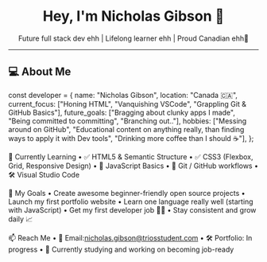 <h1 align="center">Hey, I'm Nicholas Gibson 👋</h1>
<p align="center">Future full stack dev ehh | Lifelong learner ehh | Proud Canadian ehh🍁</p>

---

## 💻 About Me

const developer = {
  name: "Nicholas Gibson",
  location: "Canada 🇨🇦",
  current_focus: ["Honing HTML", "Vanquishing VSCode", "Grappling Git & GitHub Basics"],
  future_goals: ["Bragging about clunky apps I made", "Being committed to committing", "Branching out.."],
  hobbies: ["Messing around on GitHub", "Educational content on anything really, than finding ways to apply it with Dev tools", "Drinking more coffee than I should ☕️"],
};

🧠 Currently Learning
	•	✅ HTML5 & Semantic Structure
	•	✅ CSS3 (Flexbox, Grid, Responsive Design)
	•	🚧 JavaScript Basics
	•	📂 Git / GitHub workflows
	•	🛠 Visual Studio Code

 🚀 My Goals
	•	Create awesome beginner-friendly open source projects
	•	Launch my first portfolio website
	•	Learn one language really well (starting with JavaScript)
	•	Get my first developer job 👨‍💻
	•	Stay consistent and grow daily 📈

 📫 Reach Me
	•	📧 Email:nicholas.gibson@triosstudent.com
	•	🛠 Portfolio: In progress
	•	🧠 Currently studying and working on becoming job-ready

